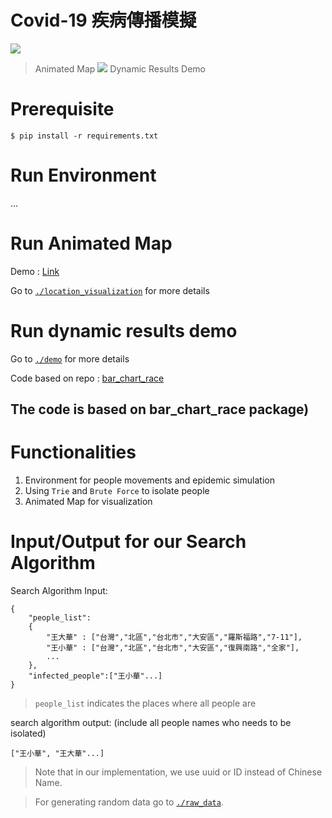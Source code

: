 # Covid-19 疾病傳播模擬

![](https://i.imgur.com/QvwzACg.gif)
> Animated Map
![](https://i.imgur.com/OIf1CTz.gif)
> Dynamic Results Demo
# Prerequisite
```
$ pip install -r requirements.txt
```

# Run Environment
...
# Run Animated Map
Demo : [Link]("https://youtu.be/cUGV4uGejgQ")

Go to [`./location_visualization`](./location_visualization) for more details

# Run dynamic results demo
Go to [`./demo`](./demo) for more details

Code based on repo : [bar_chart_race]("https://github.com/dexplo/bar_chart_race")
## The code is based on bar_chart_race package)

# Functionalities
1. Environment for people movements and epidemic simulation
2. Using `Trie` and `Brute Force` to isolate people
3. Animated Map for visualization



# Input/Output for our Search Algorithm

Search Algorithm Input: 
```
{
    "people_list":
    {
        "王大華" : ["台灣","北區","台北市","大安區","羅斯福路","7-11"],
        "王小華" : ["台灣","北區","台北市","大安區","復興南路","全家"],
        ...
    },
    "infected_people":["王小華"...]
}
```
> `people_list` indicates the places where all people are

search algorithm output: (include all people names who needs to be isolated)
```
["王小華", "王大華"...]
```
> Note that in our implementation, we use uuid or ID instead of Chinese Name.

> For generating random data go to [`./raw_data`](`./raw_data`).

